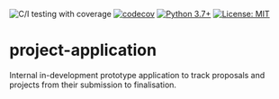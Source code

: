 ![C/I testing with coverage](https://github.com/Swiss-Polar-Institute/project-application/workflows/C/I%20testing%20with%20coverage/badge.svg)
[![codecov](https://codecov.io/gh/Swiss-Polar-Institute/project-application/branch/master/graph/badge.svg)](https://codecov.io/gh/Swiss-Polar-Institute/project-application)
[![Python 3.7+](https://img.shields.io/badge/python-3.7+-blue.svg)](https://www.python.org/downloads/)
[![License: MIT](https://img.shields.io/badge/License-MIT-yellow.svg)](https://opensource.org/licenses/MIT)

# project-application

Internal in-development prototype application to track proposals and projects from their submission to finalisation.


